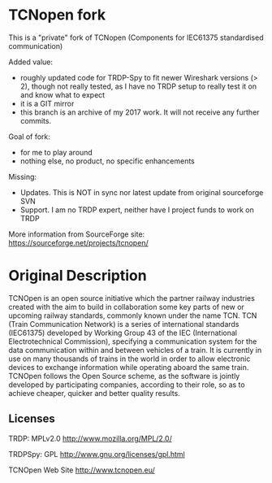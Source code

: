 # TCNopen fork
This is a "private" fork of TCNopen (Components for IEC61375 standardised communication)

Added value:
 - roughly updated code for TRDP-Spy to fit newer Wireshark versions (> 2), though not really tested, as I have no TRDP setup to really test it on and know what to expect
 - it is a GIT mirror
 - this branch is an archive of my 2017 work. It will not receive any further commits.
 
Goal of fork:
 - for me to play around
 - nothing else, no product, no specific enhancements
 
Missing:
 - Updates. This is NOT in sync nor latest update from original sourceforge SVN
 - Support. I am no TRDP expert, neither have I project funds to work on TRDP

More information from SourceForge site: https://sourceforge.net/projects/tcnopen/

# Original Description

TCNOpen is an open source initiative which the partner railway industries created with the aim to build in collaboration some key parts of new or upcoming railway standards, commonly known under the name TCN.
TCN (Train Communication Network) is a series of international standards (IEC61375) developed by Working Group 43 of the IEC (International Electrotechnical Commission), specifying a communication system for the data communication within and between vehicles of a train. It is currently in use on many thousands of trains in the world in order to allow electronic devices to exchange information while operating aboard the same train.
TCNOpen follows the Open Source scheme, as the software is jointly developed by participating companies, according to their role, so as to achieve cheaper, quicker and better quality results.

## Licenses

TRDP: MPLv2.0 http://www.mozilla.org/MPL/2.0/ 

TRDPSpy: GPL http://www.gnu.org/licenses/gpl.html 

TCNOpen Web Site http://www.tcnopen.eu/
